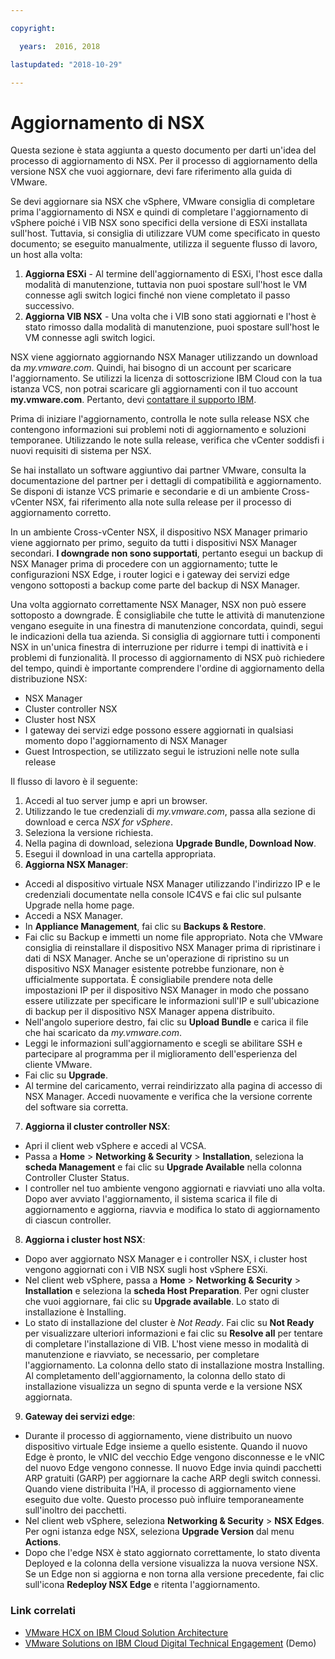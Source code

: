 ```yaml
---

copyright:

  years:  2016, 2018

lastupdated: "2018-10-29"

---
```


# Aggiornamento di NSX

Questa sezione è stata aggiunta a questo documento per darti un'idea del processo di aggiornamento di NSX. Per il processo di aggiornamento della versione NSX che vuoi aggiornare, devi fare riferimento alla guida di VMware.

Se devi aggiornare sia NSX che vSphere, VMware consiglia di completare prima l'aggiornamento di NSX e quindi di completare l'aggiornamento di vSphere poiché i VIB NSX sono specifici della versione di ESXi installata sull'host. Tuttavia, si consiglia di utilizzare VUM come specificato in questo documento; se eseguito manualmente, utilizza il seguente flusso di lavoro, un host alla volta:

1. **Aggiorna ESXi** - Al termine dell'aggiornamento di ESXi, l'host esce dalla modalità di manutenzione, tuttavia non puoi spostare sull'host le VM connesse agli switch logici finché non viene completato il passo successivo.
2. **Aggiorna VIB NSX** - Una volta che i VIB sono stati aggiornati e l'host è stato rimosso dalla modalità di manutenzione, puoi spostare sull'host le VM connesse agli switch logici.

NSX viene aggiornato aggiornando NSX Manager utilizzando un download da _my.vmware.com_. Quindi, hai bisogno di un account per scaricare l'aggiornamento. Se utilizzi la licenza di sottoscrizione IBM Cloud con la tua istanza VCS, non potrai scaricare gli aggiornamenti con il tuo account **my.vmware.com**. Pertanto, devi [contattare il supporto IBM](../../vmonic/trbl_support.html).

Prima di iniziare l'aggiornamento, controlla le note sulla release NSX che contengono informazioni sui problemi noti di aggiornamento e soluzioni temporanee. Utilizzando le note sulla release, verifica che vCenter soddisfi i nuovi requisiti di sistema per NSX.

Se hai installato un software aggiuntivo dai partner VMware, consulta la documentazione del partner per i dettagli di compatibilità e aggiornamento. Se disponi di istanze VCS primarie e secondarie e di un ambiente Cross-vCenter NSX, fai riferimento alla note sulla release per il processo di aggiornamento corretto.

In un ambiente Cross-vCenter NSX, il dispositivo NSX Manager primario viene aggiornato per primo, seguito da tutti i dispositivi NSX Manager secondari.
**I downgrade non sono supportati**, pertanto esegui un backup di NSX Manager prima di procedere con un aggiornamento; tutte le configurazioni NSX Edge, i router logici e i gateway dei servizi edge vengono sottoposti a backup come parte del backup di NSX Manager.

Una volta aggiornato correttamente NSX Manager, NSX non può essere sottoposto a downgrade. È consigliabile che tutte le attività di manutenzione vengano eseguite in una finestra di manutenzione concordata, quindi, segui le indicazioni della tua azienda. Si consiglia di aggiornare tutti i componenti NSX in un'unica finestra di interruzione per ridurre i tempi di inattività e i problemi di funzionalità. Il processo di aggiornamento di NSX può richiedere del tempo, quindi è importante comprendere l'ordine di aggiornamento della distribuzione NSX:
* NSX Manager
* Cluster controller NSX
* Cluster host NSX
* I gateway dei servizi edge possono essere aggiornati in qualsiasi momento dopo l'aggiornamento di NSX Manager
* Guest Introspection, se utilizzato segui le istruzioni nelle note sulla release

Il flusso di lavoro è il seguente:
1. Accedi al tuo server jump e apri un browser.
2. Utilizzando le tue credenziali di _my.vmware.com_, passa alla sezione di download e cerca _NSX for vSphere_.
3. Seleziona la versione richiesta.
4. Nella pagina di download, seleziona **Upgrade Bundle, Download Now**.
5. Esegui il download in una cartella appropriata.
6. **Aggiorna NSX Manager**:
  - Accedi al dispositivo virtuale NSX Manager utilizzando l'indirizzo IP e le credenziali documentate nella console IC4VS e fai clic sul pulsante Upgrade nella home page.
  - Accedi a NSX Manager.
  - In **Appliance Management**, fai clic su **Backups & Restore**.
  - Fai clic su Backup e immetti un nome file appropriato. Nota che VMware consiglia di reinstallare il dispositivo NSX Manager prima di ripristinare i dati di NSX Manager. Anche se un'operazione di ripristino su un dispositivo NSX Manager esistente potrebbe funzionare, non è ufficialmente supportata. È consigliabile prendere nota delle impostazioni IP per il dispositivo NSX Manager in modo che possano essere utilizzate per specificare le informazioni sull'IP e sull'ubicazione di backup per il dispositivo NSX Manager appena distribuito.
  - Nell'angolo superiore destro, fai clic su **Upload Bundle** e carica il file che hai scaricato da _my.vmware.com_.
  - Leggi le informazioni sull'aggiornamento e scegli se abilitare SSH e partecipare al programma per il miglioramento dell'esperienza del cliente VMware.
  - Fai clic su **Upgrade**.
  - Al termine del caricamento, verrai reindirizzato alla pagina di accesso di NSX Manager. Accedi nuovamente e verifica che la versione corrente del software sia corretta.
7. **Aggiorna il cluster controller NSX**:
  - Apri il client web vSphere e accedi al VCSA.
  - Passa a **Home** > **Networking & Security** > **Installation**, seleziona la **scheda Management** e fai clic su **Upgrade Available** nella colonna Controller Cluster Status.
  - I controller nel tuo ambiente vengono aggiornati e riavviati uno alla volta. Dopo aver avviato l'aggiornamento, il sistema scarica il file di aggiornamento e aggiorna, riavvia e modifica lo stato di aggiornamento di ciascun controller.
8. **Aggiorna i cluster host NSX**:
  - Dopo aver aggiornato NSX Manager e i controller NSX, i cluster host vengono aggiornati con i VIB NSX sugli host vSphere ESXi.
  - Nel client web vSphere, passa a **Home** > **Networking & Security** > **Installation** e seleziona la **scheda Host Preparation**. Per ogni cluster che vuoi aggiornare, fai clic su **Upgrade available**. Lo stato di installazione è Installing.
  - Lo stato di installazione del cluster è _Not Ready_. Fai clic su **Not Ready** per visualizzare ulteriori informazioni e fai clic su **Resolve all** per tentare di completare l'installazione di VIB. L'host viene messo in modalità di manutenzione e riavviato, se necessario, per completare l'aggiornamento. La colonna dello stato di installazione mostra Installing. Al completamento dell'aggiornamento, la colonna dello stato di installazione visualizza un segno di spunta verde e la versione NSX aggiornata.
9. **Gateway dei servizi edge**:
  - Durante il processo di aggiornamento, viene distribuito un nuovo dispositivo virtuale Edge insieme a quello esistente. Quando il nuovo Edge è pronto, le vNIC del vecchio Edge vengono disconnesse e le vNIC del nuovo Edge vengono connesse. Il nuovo Edge invia quindi pacchetti ARP gratuiti (GARP) per aggiornare la cache ARP degli switch connessi. Quando viene distribuita l'HA, il processo di aggiornamento viene eseguito due volte. Questo processo può influire temporaneamente sull'inoltro dei pacchetti.
  - Nel client web vSphere, seleziona **Networking & Security** > **NSX Edges**. Per ogni istanza edge NSX, seleziona **Upgrade Version** dal menu **Actions**.
  - Dopo che l'edge NSX è stato aggiornato correttamente, lo stato diventa Deployed e la colonna della versione visualizza la nuova versione NSX. Se un Edge non si aggiorna e non torna alla versione precedente, fai clic sull'icona **Redeploy NSX Edge** e ritenta l'aggiornamento.

### Link correlati

* [VMware HCX on IBM Cloud Solution Architecture](https://www.ibm.com/cloud/garage/files/HCX_Architecture_Design.pdf)
* [VMware Solutions on IBM Cloud Digital Technical Engagement](https://ibm-dte.mybluemix.net/ibm-vmware) (Demo)
